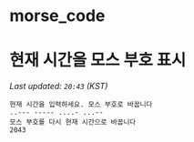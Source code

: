 # morse_code
# 현재 시간을 모스 부호 표시
<!-- MORSE_TIME_START -->
_Last updated: `20:43` (KST)_

```
현재 시간을 입력하세요. 모스 부호로 바꿉니다
..--- ----- ....- ...--
모스 부호를 다시 현재 시간으로 바꿉니다
2043
```
<!-- MORSE_TIME_END -->
